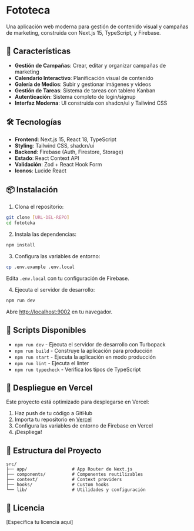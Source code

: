 
# Fototeca

Una aplicación web moderna para gestión de contenido visual y campañas de marketing, construida con Next.js 15, TypeScript, y Firebase.

## 🚀 Características

- **Gestión de Campañas**: Crear, editar y organizar campañas de marketing
- **Calendario Interactivo**: Planificación visual de contenido
- **Galería de Medios**: Subir y gestionar imágenes y videos
- **Gestión de Tareas**: Sistema de tareas con tablero Kanban
- **Autenticación**: Sistema completo de login/signup
- **Interfaz Moderna**: UI construida con shadcn/ui y Tailwind CSS

## 🛠️ Tecnologías

- **Frontend**: Next.js 15, React 18, TypeScript
- **Styling**: Tailwind CSS, shadcn/ui
- **Backend**: Firebase (Auth, Firestore, Storage)
- **Estado**: React Context API
- **Validación**: Zod + React Hook Form
- **Iconos**: Lucide React

## 📦 Instalación

1. Clona el repositorio:
```bash
git clone [URL-DEL-REPO]
cd fototeka
```

2. Instala las dependencias:
```bash
npm install
```

3. Configura las variables de entorno:
```bash
cp .env.example .env.local
```
Edita `.env.local` con tu configuración de Firebase.

4. Ejecuta el servidor de desarrollo:
```bash
npm run dev
```

Abre [http://localhost:9002](http://localhost:9002) en tu navegador.

## 🔧 Scripts Disponibles

- `npm run dev` - Ejecuta el servidor de desarrollo con Turbopack
- `npm run build` - Construye la aplicación para producción
- `npm run start` - Ejecuta la aplicación en modo producción
- `npm run lint` - Ejecuta el linter
- `npm run typecheck` - Verifica los tipos de TypeScript

## 🚀 Despliegue en Vercel

Este proyecto está optimizado para desplegarse en Vercel:

1. Haz push de tu código a GitHub
2. Importa tu repositorio en [Vercel](https://vercel.com)
3. Configura las variables de entorno de Firebase en Vercel
4. ¡Despliega!

## 📁 Estructura del Proyecto

```
src/
├── app/                 # App Router de Next.js
├── components/          # Componentes reutilizables
├── context/             # Context providers
├── hooks/               # Custom hooks
└── lib/                 # Utilidades y configuración
```



## 📄 Licencia

[Especifica tu licencia aquí]
